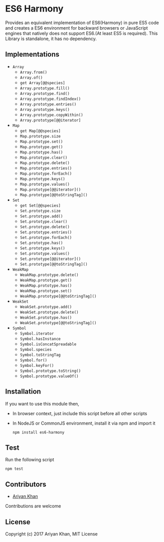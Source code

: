 # ES6 Harmony

Provides an equivalent implementation of ES6(Harmony)
in pure ES5 code and creates a ES6 environment for backward browsers or
JavaScript engines that natively does not support ES6.(At least ES5 is required).
This Library is standalone, it has no dependency.
     
## Implementations

* `Array`
    * `Array.from()`
    * `Array.of()`
    * `get Array[@@species]`
    * `Array.prototype.fill()`
    * `Array.prototype.find()`
    * `Array.prototype.findIndex()`
    * `Array.prototype.entries()`
    * `Array.prototype.keys()`
    * `Array.prototype.copyWithin()`
    * `Array.prototype[@@iterator]`
* `Map`
    * `get Map[@@species]`
    * `Map.prototype.size`
    * `Map.prototype.set()`
    * `Map.prototype.get()`
    * `Map.prototype.has()`
    * `Map.prototype.clear()`
    * `Map.prototype.delete()`
    * `Map.prototype.entries()`
    * `Map.prototype.forEach()`
    * `Map.prototype.keys()`
    * `Map.prototype.values()`
    * `Map.prototype[@@iterator]()`
    * `Map.prototype[@@toStringTag]()`
* `Set`
    * `get Set[@@species]`
    * `Set.prototype.size`
    * `Set.prototype.add()`
    * `Set.prototype.clear()`
    * `Set.prototype.delete()`
    * `Set.prototype.entries()`
    * `Set.prototype.forEach()`
    * `Set.prototype.has()`
    * `Set.prototype.keys()`
    * `Set.prototype.values()`
    * `Set.prototype[@@iterator]()`
    * `Set.prototype[@@toStringTag]()`
* `WeakMap`
    * `WeakMap.prototype.delete()`
    * `WeakMap.prototype.get()`
    * `WeakMap.prototype.has()`
    * `WeakMap.prototype.set()`
    * `WeakMap.prototype[@@toStringTag]()`
* `WeakSet`
    * `WeakSet.prototype.add()`
    * `WeakSet.prototype.delete()`
    * `WeakSet.prototype.has()`
    * `WeakSet.prototype[@@toStringTag]()`
* `Symbol`
    * `Symbol.iterator`
    * `Symbol.hasInstance`
    * `Symbol.isConcatSpreadable`
    * `Symbol.species`
    * `Symbol.toStringTag`
    * `Symbol.for()`
    * `Symbol.keyFor()`
    * `Symbol.prototype.toString()`
    * `Symbol.prototype.valueOf()`
    
## Installation

If you want to use this module then,
* In browser context, just include this script before all other scripts
* In NodeJS or CommonJS environment, install it via npm and import it

     `npm install es6-harmony`    
     
## Test
Run the following script

   `npm test`
     
## Contributors
   * [Ariyan Khan](https://github.com/ariyankhan)
   
   Contributions are welcome
   
## License
Copyright (c) 2017 Ariyan Khan, MIT License
    
    